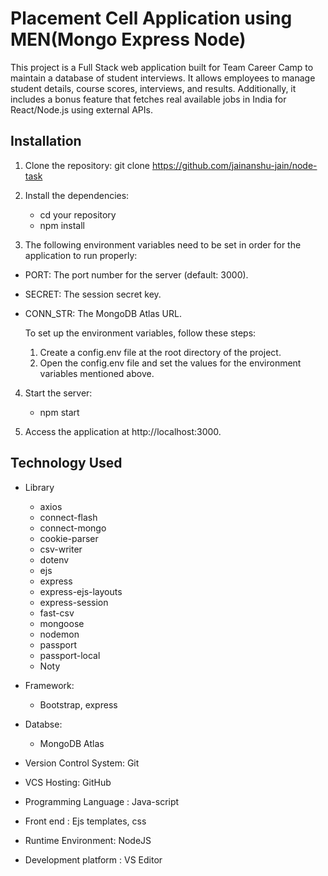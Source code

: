 # Placement Cell Application using MEN(Mongo Express Node)

This project is a Full Stack web application built for Team Career Camp to maintain a database of student interviews. It allows employees to manage student details, course scores, interviews, and results. Additionally, it includes a bonus feature that fetches real available jobs in India for React/Node.js using external APIs.

## Installation

1) Clone the repository: git clone https://github.com/jainanshu-jain/node-task

2) Install the dependencies:
    - cd your repository
    - npm install

3) The following environment variables need to be set in order for the application to run properly:

* PORT: The port number for the server (default: 3000).
* SECRET: The session secret key.
* CONN_STR: The MongoDB Atlas URL.

  To set up the environment variables, follow these steps:
   1) Create a config.env file at the root directory of the project.
   2) Open the config.env file and set the values for the environment variables mentioned above.

4) Start the server:
    - npm start

5) Access the application at http://localhost:3000.
    
## Technology Used

* Library
    - axios
    - connect-flash
    - connect-mongo
    - cookie-parser
    - csv-writer
    - dotenv
    - ejs
    - express
    - express-ejs-layouts
    - express-session
    - fast-csv
    - mongoose
    - nodemon
    - passport
    - passport-local
    - Noty

* Framework:
  - Bootstrap, express

* Databse:
  - MongoDB Atlas
 
* Version Control System: Git

* VCS Hosting: GitHub

* Programming Language : Java-script

* Front end : Ejs templates, css

* Runtime Environment: NodeJS

* Development platform : VS Editor

